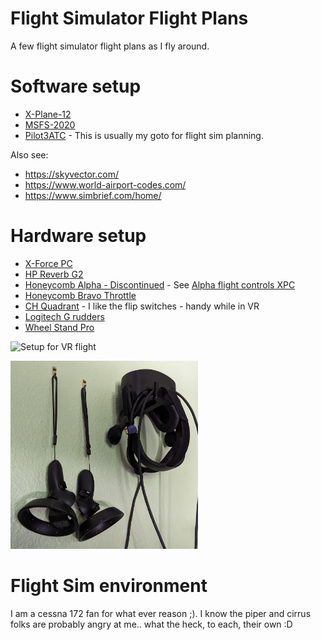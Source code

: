 # Flight Simulator  Flight Plans

A few flight simulator flight plans as I fly around.

# Software setup

* [X-Plane-12](https://www.x-plane.com/)
* [MSFS-2020](https://www.flightsimulator.com/)
* [Pilot3ATC](https://pilot2atc.com/) - This is usually my goto for flight sim planning.

Also see:

* https://skyvector.com/
* https://www.world-airport-codes.com/
* https://www.simbrief.com/home/

# Hardware setup

* [X-Force PC](https://xforcepc.com/)
* [HP Reverb G2](https://www.hp.com/us-en/vr/reverb-vr-headset-gaming.html)
* [Honeycomb Alpha - Discontinued](https://flyhoneycomb.com/products/alpha-flight-controls) - See [Alpha flight controls XPC](https://flyhoneycomb.com/collections/honeycomb-flight-sim-hardware/products/alpha-flight-controls-xpc)
* [Honeycomb Bravo Throttle](https://flyhoneycomb.com/collections/honeycomb-flight-sim-hardware/products/bravo-throttle-quadrant)
* [CH Quadrant](https://www.chproducts.com/Throttle-Quadrant-v13-d-718.html) - I like the flip switches - handy while in VR
* [Logitech G rudders](https://www.logitechg.com/en-us/products/flight/flight-simulator-rudder-pedals.945-000024.html)
* [Wheel Stand Pro](https://wheelstandpro.com/)

<img
  src="img/throttle.jpg"
  alt="Setup for VR flight"
  title="Flight sim setup"
  style="display: inline-block; margin: 0 auto; max-height: 300px">

<img
  src="img/vr.jpg"
  alt="VR flight configuration"
  title="VR headet"
  style="display: inline-block; margin: 0 auto; max-width: 300px">

# Flight Sim environment

I am a cessna 172 fan for what ever reason ;). I know the piper and cirrus
folks are probably angry at me.. what the heck, to each, their own :D



